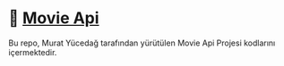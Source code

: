 # 🚀 [Movie Api](https://www.youtube.com/@MurattYucedag)

Bu repo, Murat Yücedağ tarafından yürütülen Movie Api Projesi kodlarını içermektedir.

<!---
## 📍 01: Main Subjects
Bu projede Console.WriteLine() komutu ile consola yazı yazdırmayı öğrendim.
--->

